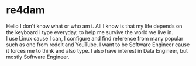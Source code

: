 # re4dam
Hello I don't know what or who am i. All I know is that my life depends on the keyboard i type everyday, to help me survive the world we live in.<br>
I use Linux cause I can, I configure and find reference from many popular such as one from reddit and YouTube. I want to be Software Engineer cause it forces me to think and also type. I also have interest in Data Engineer, but mostly Software Engineer.

<!--
**re4dam/re4dam** is a ✨ _special_ ✨ repository because its `README.md` (this file) appears on your GitHub profile.

Here are some ideas to get you started:

- 🔭 I’m currently working on ...
- 🌱 I’m currently learning ...
- 👯 I’m looking to collaborate on ...
- 🤔 I’m looking for help with ...
- 💬 Ask me about ...
- 📫 How to reach me: ...
- 😄 Pronouns: ...
- ⚡ Fun fact: ...
-->
